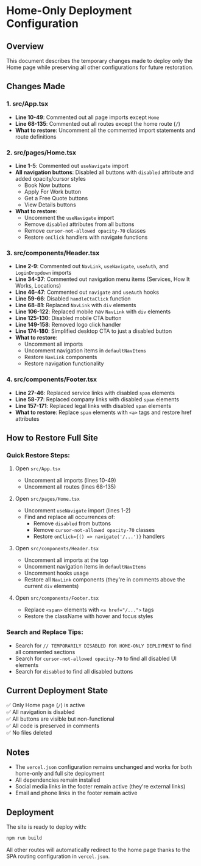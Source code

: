 # Home-Only Deployment Configuration

## Overview
This document describes the temporary changes made to deploy only the Home page while preserving all other configurations for future restoration.

## Changes Made

### 1. **src/App.tsx**
- **Line 10-49**: Commented out all page imports except `Home`
- **Line 68-135**: Commented out all routes except the home route (`/`)
- **What to restore**: Uncomment all the commented import statements and route definitions

### 2. **src/pages/Home.tsx**
- **Line 1-5**: Commented out `useNavigate` import
- **All navigation buttons**: Disabled all buttons with `disabled` attribute and added opacity/cursor styles
  - Book Now buttons
  - Apply For Work button
  - Get a Free Quote buttons
  - View Details buttons
- **What to restore**: 
  - Uncomment the `useNavigate` import
  - Remove `disabled` attributes from all buttons
  - Remove `cursor-not-allowed opacity-70` classes
  - Restore `onClick` handlers with navigate functions

### 3. **src/components/Header.tsx**
- **Line 2-9**: Commented out `NavLink`, `useNavigate`, `useAuth`, and `LoginDropdown` imports
- **Line 34-37**: Commented out navigation menu items (Services, How It Works, Locations)
- **Line 46-47**: Commented out `navigate` and `useAuth` hooks
- **Line 59-66**: Disabled `handleCtaClick` function
- **Line 68-81**: Replaced `NavLink` with `div` elements
- **Line 106-122**: Replaced mobile nav `NavLink` with `div` elements
- **Line 125-130**: Disabled mobile CTA button
- **Line 149-158**: Removed logo click handler
- **Line 174-180**: Simplified desktop CTA to just a disabled button
- **What to restore**: 
  - Uncomment all imports
  - Uncomment navigation items in `defaultNavItems`
  - Restore `NavLink` components
  - Restore navigation functionality

### 4. **src/components/Footer.tsx**
- **Line 27-46**: Replaced service links with disabled `span` elements
- **Line 58-77**: Replaced company links with disabled `span` elements  
- **Line 157-171**: Replaced legal links with disabled `span` elements
- **What to restore**: Replace `span` elements with `<a>` tags and restore href attributes

## How to Restore Full Site

### Quick Restore Steps:
1. Open `src/App.tsx`
   - Uncomment all imports (lines 10-49)
   - Uncomment all routes (lines 68-135)

2. Open `src/pages/Home.tsx`
   - Uncomment `useNavigate` import (lines 1-2)
   - Find and replace all occurrences of:
     - Remove `disabled` from buttons
     - Remove `cursor-not-allowed opacity-70` classes
     - Restore `onClick={() => navigate('/...')}` handlers

3. Open `src/components/Header.tsx`
   - Uncomment all imports at the top
   - Uncomment navigation items in `defaultNavItems`
   - Uncomment hooks usage
   - Restore all `NavLink` components (they're in comments above the current `div` elements)

4. Open `src/components/Footer.tsx`
   - Replace `<span>` elements with `<a href="/...">` tags
   - Restore the className with hover and focus styles

### Search and Replace Tips:
- Search for `// TEMPORARILY DISABLED FOR HOME-ONLY DEPLOYMENT` to find all commented sections
- Search for `cursor-not-allowed opacity-70` to find all disabled UI elements
- Search for `disabled` to find all disabled buttons

## Current Deployment State
✅ Only Home page (`/`) is active  
✅ All navigation is disabled  
✅ All buttons are visible but non-functional  
✅ All code is preserved in comments  
✅ No files deleted  

## Notes
- The `vercel.json` configuration remains unchanged and works for both home-only and full site deployment
- All dependencies remain installed
- Social media links in the footer remain active (they're external links)
- Email and phone links in the footer remain active

## Deployment
The site is ready to deploy with:
```bash
npm run build
```

All other routes will automatically redirect to the home page thanks to the SPA routing configuration in `vercel.json`.

